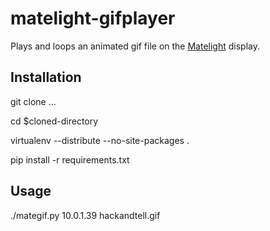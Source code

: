 matelight-gifplayer
===================

Plays and loops an animated gif file on the [Matelight](https://github.com/jaseg/matelight) display.

Installation
------------

git clone ...

cd $cloned-directory

virtualenv --distribute --no-site-packages .

pip install -r requirements.txt

Usage
-----

./mategif.py 10.0.1.39 hackandtell.gif

